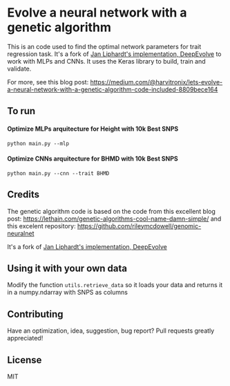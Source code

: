 # Evolve a neural network with a genetic algorithm

This is an code used to find the optimal network parameters for trait regression task. 
It's  a fork of [Jan Liphardt's implementation, DeepEvolve](https://github.com/jliphard/DeepEvolve) to work with MLPs and CNNs. It uses the Keras library to build, train and validate.

For more, see this blog post: 
https://medium.com/@harvitronix/lets-evolve-a-neural-network-with-a-genetic-algorithm-code-included-8809bece164

## To run

#### Optimize MLPs arquitecture for Height with 10k Best SNPS 
```python main.py --mlp```

#### Optimize CNNs arquitecture for BHMD with 10k Best SNPS 
```python main.py --cnn --trait BHMD```


## Credits

The genetic algorithm code is based on the code from this excellent blog post: https://lethain.com/genetic-algorithms-cool-name-damn-simple/ and this excelent repository: https://github.com/rileymcdowell/genomic-neuralnet

It's a fork of [Jan Liphardt's implementation, DeepEvolve](https://github.com/jliphard/DeepEvolve) 

## Using it with your own data
Modify the function ```utils.retrieve_data``` so it loads your data and returns it in a numpy.ndarray with SNPS as columns

## Contributing

Have an optimization, idea, suggestion, bug report? Pull requests greatly appreciated!

## License

MIT
